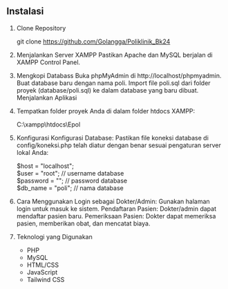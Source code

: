 ## Instalasi  

1. Clone Repository

  
   git clone https://github.com/Golangga/Poliklinik_Bk24
2. Menjalankan Server XAMPP
   Pastikan Apache dan MySQL berjalan di XAMPP Control Panel.
3. Mengkopi Databass
   Buka phpMyAdmin di http://localhost/phpmyadmin.
   Buat database baru dengan nama poli.
   Import file poli.sql dari folder proyek (database/poli.sql) ke dalam database yang baru dibuat.
   Menjalankan Aplikasi

4. Tempatkan folder proyek Anda di dalam folder htdocs XAMPP:

   C:\xampp\htdocs\Epol  
5. Konfigurasi
   Konfigurasi Database: Pastikan file koneksi database di config/koneksi.php telah diatur dengan benar sesuai pengaturan server lokal Anda:

   $host = "localhost";  
   $user = "root"; // username database  
   $password = ""; // password database  
   $db_name = "poli"; // nama database  
6. Cara Menggunakan
   Login sebagai Dokter/Admin: Gunakan halaman login untuk masuk ke sistem.
   Pendaftaran Pasien: Dokter/admin dapat mendaftar pasien baru.
   Pemeriksaan Pasien: Dokter dapat memeriksa pasien, memberikan obat, dan mencatat biaya.
7. Teknologi yang Digunakan
   - PHP
   - MySQL
   - HTML/CSS
   - JavaScript
   - Tailwind CSS
